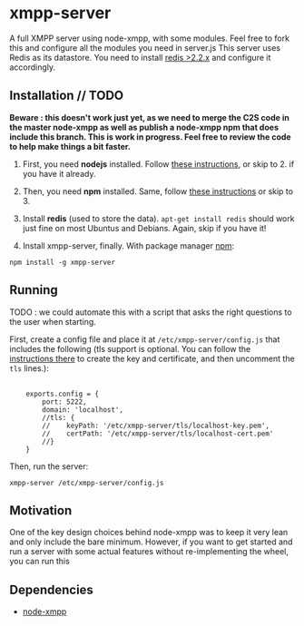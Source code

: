 # xmpp-server

A full XMPP server using node-xmpp, with some modules. Feel free to fork this and configure all the modules you need in server.js
This server uses Redis as its datastore. You need to install [redis >2.2.x](http://redis.io/) and configure it accordingly.

## Installation // TODO

<strong>Beware : this doesn't work just yet, as we need to merge the C2S code in the master node-xmpp as well as publish a node-xmpp npm that does include this branch. This is work in progress. Feel free to review the code to help make things a bit faster.</strong>

1. First, you need **nodejs** installed. Follow [these instructions](https://github.com/joyent/node/wiki/Installation), or skip to 2. if you have it already.

2. Then, you need **npm** installed. Same, follow [these instructions](http://howtonode.org/introduction-to-npm) or skip to 3.

3. Install **redis** (used to store the data). <code>apt-get install redis</code> should work just fine on most Ubuntus and Debians. Again, skip if you have it!

4. Install xmpp-server, finally. With package manager [npm](http://npmjs.org/):

<code>npm install -g xmpp-server </code>

## Running

TODO : we could automate this with a script that asks the right questions to the user when starting.

First, create a config file and place it at <code>/etc/xmpp-server/config.js</code> that includes the following (tls support is optional. You can follow the <a href="http://nodejs.org/docs/v0.4.11/api/tls.html#tLS_">instructions there</a> to create the key and certificate, and then uncomment the <code>tls</code> lines.):

<pre>
    <code>
    exports.config = {
        port: 5222, 
        domain: 'localhost',
        //tls: {
        //    keyPath: '/etc/xmpp-server/tls/localhost-key.pem',
        //    certPath: '/etc/xmpp-server/tls/localhost-cert.pem'
        //}
    }
</pre></code>

Then, run the server: 

<code>xmpp-server /etc/xmpp-server/config.js </code>

## Motivation

One of the key design choices behind node-xmpp was to keep it very lean and only include the bare minimum. However, if you want to get started and run a server with some actual features without re-implementing the wheel, you can run this


## Dependencies

* [node-xmpp](http://github.com/astro/node-xmpp)

